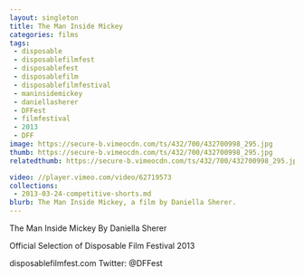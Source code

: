 ```yaml
---
layout: singleton
title: The Man Inside Mickey
categories: films
tags:
 - disposable
 - disposablefilmfest
 - disposablefest
 - disposablefilm
 - disposablefilmfestival
 - maninsidemickey
 - daniellasherer
 - DFFest
 - filmfestival
 - 2013
 - DFF
image: https://secure-b.vimeocdn.com/ts/432/700/432700998_295.jpg
thumb: https://secure-b.vimeocdn.com/ts/432/700/432700998_295.jpg
relatedthumb: https://secure-b.vimeocdn.com/ts/432/700/432700998_295.jpg

video: //player.vimeo.com/video/62719573
collections:
 - 2013-03-24-competitive-shorts.md
blurb: The Man Inside Mickey, a film by Daniella Sherer.
---
```


The Man Inside Mickey
By Daniella Sherer

Official Selection of Disposable Film Festival 2013

disposablefilmfest.com
Twitter: @DFFest